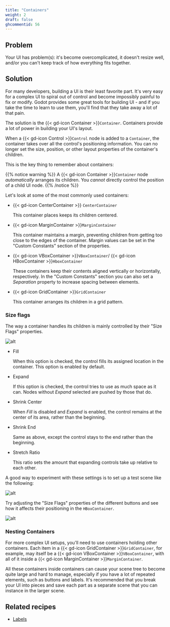 ```yaml
---
title: "Containers"
weight: 2
draft: false
ghcommentid: 56
---
```


## Problem

Your UI has problem(s): it's become overcomplicated, it doesn't resize well, and/or you can't keep track of how everything fits together.

## Solution

For many developers, building a UI is their least favorite part. It's very easy for a complex UI to spiral out of control and become impossibly painful to fix or modify. Godot provides some great tools for building UI - and if you take the time to learn to use them, you'll find that they take away a lot of that pain.

The solution is the {{< gd-icon Container >}}`Container`. Containers provide a lot of power in building your UI's layout.

When a {{< gd-icon Control >}}`Control` node is added to a `Container`, the container takes over all the control's positioning information. You can no longer set the size, position, or other layout properties of the container's children.

This is the key thing to remember about containers:

{{% notice warning %}}
A {{< gd-icon Container >}}`Container` node *automatically* arranges its children. You *cannot* directly control the position of a child UI node.
{{% /notice %}}

Let's look at some of the most commonly used containers:

* {{< gd-icon CenterContainer >}} `CenterContainer`

    This container places keeps its children centered.

* {{< gd-icon MarginContainer >}}`MarginContainer`

    This container maintains a margin, preventing children from getting too close to the edges of the container. Margin values can be set in the "Custom Constants" section of the properties.

* {{< gd-icon VBoxContainer >}}`VBoxContainer`/ {{< gd-icon HBoxContainer >}}`HboxContainer`

    These containers keep their contents aligned vertically or horizontally, respectively. In the "Custom Constants" section you can also set a *Separation* property to increase spacing between elements.

* {{< gd-icon GridContainer >}}`GridContainer`

    This container arranges its children in a grid pattern.

### Size flags

The way a container handles its children is mainly controlled by their "Size Flags" properties.

![alt](/3.x/img/ui_size_flags.png)

* Fill

    When this option is checked, the control fills its assigned location in the container. This option is enabled by default.

* Expand

    If this option is checked, the control tries to use as much space as it can. Nodes without *Expand* selected are pushed by those that do.

* Shrink Center

    When *Fill* is disabled and *Expand* is enabled, the control remains at the center of its area, rather than the beginning.

* Shrink End

    Same as above, except the control stays to the end rather than the beginning.

* Stretch Ratio

    This ratio sets the amount that expanding controls take up relative to each other.

A good way to experiment with these settings is to set up a test scene like the following:

![alt](/3.x/img/ui_flags_example01.png)

Try adjusting the "Size Flags" properties of the different buttons and see how it affects their positioning in the `HBoxContainer`.

![alt](/3.x/img/ui_flags_example02.gif)

### Nesting Containers

For more complex UI setups, you'll need to use containers holding other containers. Each item in a {{< gd-icon GridContainer >}}`GridContainer`, for example, may itself be a {{< gd-icon VBoxContainer >}}`VBoxContainer`, with all of it inside a {{< gd-icon MarginContainer >}}`MarginContainer`.

All these containers inside containers can cause your scene tree to become quite large and hard to manage, especially if you have a lot of repeated elements, such as buttons and labels. It's recommended that you break your UI into pieces and save each part as a separate scene that you can instance in the larger scene.

<!-- {{% notice note %}}
Download the project file here: [screen_shake.zip](/3.x/files/screen_shake.zip)
{{% /notice %}} -->

## Related recipes

- [Labels](/3.x/ui/labels)


<!-- #### Like video? -->

<!-- {{< youtube C-Sn55e5wnk >}} -->
